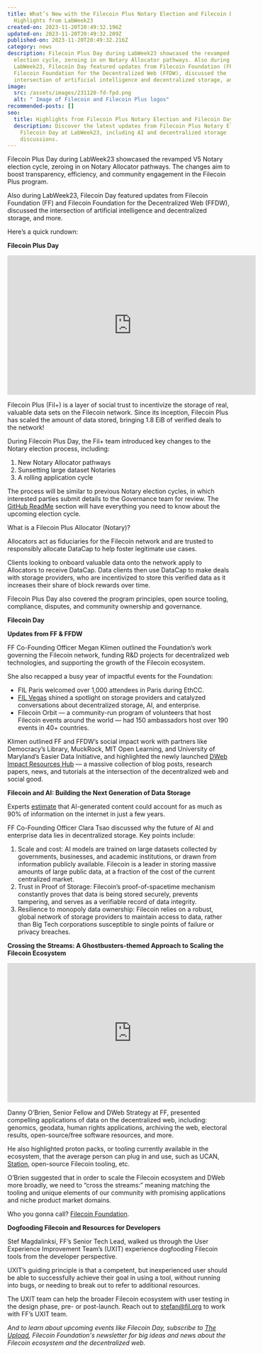```yaml
---
title: What’s New with the Filecoin Plus Notary Election and Filecoin Day
  Highlights from LabWeek23
created-on: 2023-11-20T20:49:32.196Z
updated-on: 2023-11-20T20:49:32.209Z
published-on: 2023-11-20T20:49:32.216Z
category: news
description: Filecoin Plus Day during LabWeek23 showcased the revamped V5 Notary
  election cycle, zeroing in on Notary Allocator pathways. Also during
  LabWeek23, Filecoin Day featured updates from Filecoin Foundation (FF) and
  Filecoin Foundation for the Decentralized Web (FFDW), discussed the
  intersection of artificial intelligence and decentralized storage, and more.
image:
  src: /assets/images/231120-fd-fpd.png
  alt: " Image of Filecoin and Filecoin Plus logos"
recommended-posts: []
seo:
  title: Highlights from Filecoin Plus Notary Election and Filecoin Day at LabWeek23
  description: Discover the latest updates from Filecoin Plus Notary Election and
    Filecoin Day at LabWeek23, including AI and decentralized storage
    discussions.
---
```


Filecoin Plus Day during LabWeek23 showcased the revamped V5 Notary election cycle, zeroing in on Notary Allocator pathways. The changes aim to boost transparency, efficiency, and community engagement in the Filecoin Plus program.

Also during LabWeek23, Filecoin Day featured updates from Filecoin Foundation (FF) and Filecoin Foundation for the Decentralized Web (FFDW), discussed the intersection of artificial intelligence and decentralized storage, and more.

Here’s a quick rundown:

**Filecoin Plus Day**

<iframe
  src="https://www.youtube.com/embed/57Ua4AEWe_g?si=nFb8apksN6EgLB_w"
  title="Filecoin Plus Day"
  height="315"
  width="560"
  frameborder="0"
  allow="accelerometer; autoplay; clipboard-write; encrypted-media; gyroscope; picture-in-picture;"
  allowfullscreen>
</iframe>

Filecoin Plus (Fil+) is a layer of social trust to incentivize the storage of real, valuable data sets on the Filecoin network. Since its inception, Filecoin Plus has scaled the amount of data stored, bringing 1.8 EiB of verified deals to the network!

During Filecoin Plus Day, the Fil+ team introduced key changes to the Notary election process, including:

1. New Notary Allocator pathways
2. Sunsetting large dataset Notaries
3. A rolling application cycle

The process will be similar to previous Notary election cycles, in which interested parties submit details to the Governance team for review. The [GitHub ReadMe](https://github.com/filecoin-project/notary-governance/blob/main/notaries/README.md#v5-notary-allocator-election-cycle) section will have everything you need to know about the upcoming election cycle.

What is a Filecoin Plus Allocator (Notary)?

Allocators act as fiduciaries for the Filecoin network and are trusted to responsibly allocate DataCap to help foster legitimate use cases.

Clients looking to onboard valuable data onto the network apply to Allocators to receive DataCap. Data clients then use DataCap to make deals with storage providers, who are incentivized to store this verified data as it increases their share of block rewards over time.

Filecoin Plus Day also covered the program principles, open source tooling, compliance, disputes, and community ownership and governance. [](https://www.youtube.com/watch?v=57Ua4AEWe_g)

**Filecoin Day**

**Updates from FF & FFDW**

FF Co-Founding Officer Megan Klimen outlined the Foundation’s work governing the Filecoin network, funding R&D projects for decentralized web technologies, and supporting the growth of the Filecoin ecosystem.

She also recapped a busy year of impactful events for the Foundation:

- FIL Paris welcomed over 1,000 attendees in Paris during EthCC.
- [FIL Vegas](https://fil.org/blog/ai-data-verifiability-and-decentralized-storage-a-recap-from-fil-vegas/) shined a spotlight on storage providers and catalyzed conversations about decentralized storage, AI, and enterprise.
- Filecoin Orbit –– a community-run program of volunteers that host Filecoin events around the world –– had 150 ambassadors host over 190 events in 40+ countries.

Klimen outlined FF and FFDW’s social impact work with partners like Democracy’s Library, MuckRock, MIT Open Learning, and University of Maryland’s Easier Data Initiative, and highlighted the newly launched [DWeb Impact Resources Hub](https://ffdweb.org/resources/) –– a massive collection of blog posts, research papers, news, and tutorials at the intersection of the decentralized web and social good.

**Filecoin and AI: Building the Next Generation of Data Storage**

Experts [estimate](https://futurism.com/the-byte/experts-90-online-content-ai-generated) that AI-generated content could account for as much as 90% of information on the internet in just a few years.

FF Co-Founding Officer Clara Tsao discussed why the future of AI and enterprise data lies in decentralized storage. Key points include:

1. Scale and cost: AI models are trained on large datasets collected by governments, businesses, and academic institutions, or drawn from information publicly available. Filecoin is a leader in storing massive amounts of large public data, at a fraction of the cost of the current centralized market.
2. Trust in Proof of Storage: Filecoin’s proof-of-spacetime mechanism constantly proves that data is being stored securely, prevents tampering, and serves as a verifiable record of data integrity.
3. Resilience to monopoly data ownership: Filecoin relies on a robust, global network of storage providers to maintain access to data, rather than Big Tech corporations susceptible to single points of failure or privacy breaches.

**Crossing the Streams: A Ghostbusters-themed Approach to Scaling the Filecoin Ecosystem**

<iframe
  src="https://www.youtube.com/embed/yEQz2Bfis0Y?si=29gKIzFdScqYlLdQ"
  title="Crossing the Streams"
  height="315"
  width="560"
  frameborder="0"
  allow="accelerometer; autoplay; clipboard-write; encrypted-media; gyroscope; picture-in-picture;"
  allowfullscreen>
</iframe>

Danny O’Brien, Senior Fellow and DWeb Strategy at FF, presented compelling applications of data on the decentralized web, including: genomics, geodata, human rights applications, archiving the web, electoral results, open-source/free software resources, and more.

He also highlighted proton packs, or tooling currently available in the ecosystem, that the average person can plug in and use, such as UCAN, [Station](https://www.filstation.app/), open-source Filecoin tooling, etc.

O’Brien suggested that in order to scale the Filecoin ecosystem and DWeb more broadly, we need to “cross the streams:” meaning matching the tooling and unique elements of our community with promising applications and niche product market domains.

Who you gonna call? [Filecoin Foundation](mailto:hello@fil.org).

**Dogfooding Filecoin and Resources for Developers**

Stef Magdalinksi, FF’s Senior Tech Lead, walked us through the User Experience Improvement Team’s (UXIT) experience dogfooding Filecoin tools from the developer perspective.

UXIT’s guiding principle is that a competent, but inexperienced user should be able to successfully achieve their goal in using a tool, without running into bugs, or needing to break out to refer to additional resources.

The UXIT team can help the broader Filecoin ecosystem with user testing in the design phase, pre- or post-launch. Reach out to [stefan@fil.org](mailto:stafan@fil.org) to work with FF’s UXIT team.

_And to learn about upcoming events like Filecoin Day, subscribe to [The Upload](https://upload.fil.org/), Filecoin Foundation's newsletter for big ideas and news about the Filecoin ecosystem and the decentralized web._
